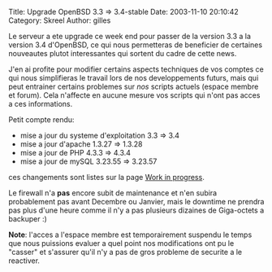 Title: Upgrade OpenBSD 3.3 => 3.4-stable
Date: 2003-11-10 20:10:42
Category: Skreel
Author: gilles

Le serveur a ete upgrade ce week end pour passer de la version 3.3 a la version 3.4 d'OpenBSD, ce qui nous permetteras de beneficier de certaines nouveautes plutot interessantes qui sortent du cadre de cette news.

J'en ai profite pour modifier certains aspects techniques de vos comptes ce qui nous simplifieras le travail lors de nos developpements futurs, mais qui peut entrainer certains problemes sur _nos_ scripts actuels (espace membre et forum). Cela n'affecte en aucune mesure vos scripts qui n'ont pas acces a ces informations.

Petit compte rendu:
- mise a jour du systeme d'exploitation 3.3 => 3.4
- mise a jour d'apache 1.3.27 => 1.3.28
- mise a jour de PHP 4.3.3 => 4.3.4
- mise a jour de mySQL 3.23.55 => 3.23.57

ces changements sont listes sur la page [Work in progress](/work.php).

Le firewall n'a **pas** encore subit de maintenance et n'en subira probablement pas avant Decembre ou Janvier, mais le downtime ne prendra pas plus d'une heure comme il n'y a pas plusieurs dizaines de Giga-octets a backuper :)

**Note**: l'acces a l'espace membre est temporairement suspendu le temps que nous puissions evaluer a quel point nos modifications ont pu le "casser" et s'assurer qu'il n'y a pas de gros probleme de securite a le reactiver.